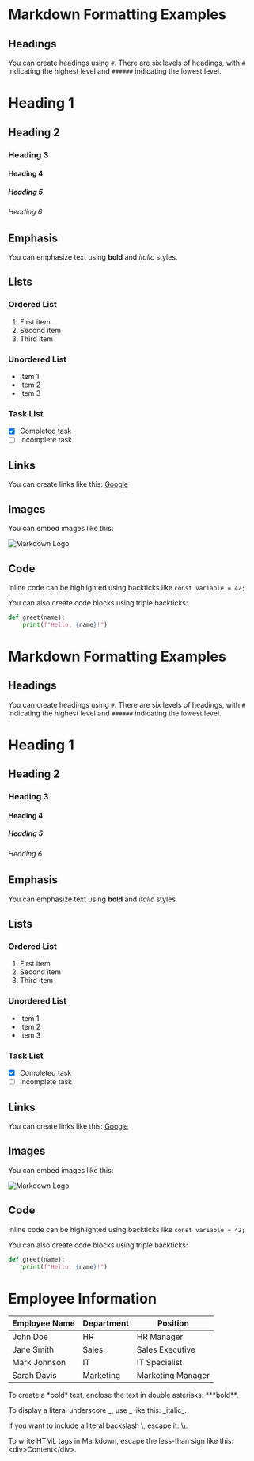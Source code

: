 # Markdown Formatting Examples

## Headings

You can create headings using `#`. There are six levels of headings, with `#` indicating the highest level and `######` indicating the lowest level.

# Heading 1
## Heading 2
### Heading 3
#### Heading 4
##### Heading 5
###### Heading 6

## Emphasis

You can emphasize text using **bold** and *italic* styles.

## Lists

### Ordered List

1. First item
2. Second item
3. Third item

### Unordered List

- Item 1
- Item 2
- Item 3

### Task List

- [x] Completed task
- [ ] Incomplete task

## Links

You can create links like this: [Google](https://www.google.com)

## Images

You can embed images like this:

![Markdown Logo](https://images.freeimages.com/image/previews/c07/wild-wolf-mandala-5689721.png)

## Code

Inline code can be highlighted using backticks like `const variable = 42;`

You can also create code blocks using triple backticks:

```python
def greet(name):
    print(f"Hello, {name}!")
```

# Markdown Formatting Examples

## Headings

You can create headings using `#`. There are six levels of headings, with `#` indicating the highest level and `######` indicating the lowest level.

# Heading 1
## Heading 2
### Heading 3
#### Heading 4
##### Heading 5
###### Heading 6

## Emphasis

You can emphasize text using **bold** and *italic* styles.

## Lists

### Ordered List

1. First item
2. Second item
3. Third item

### Unordered List

- Item 1
- Item 2
- Item 3

### Task List

- [x] Completed task
- [ ] Incomplete task

## Links

You can create links like this: [Google](https://www.google.com)

## Images

You can embed images like this:

![Markdown Logo](https://images.freeimages.com/image/previews/c07/wild-wolf-mandala-5689721.png)

## Code

Inline code can be highlighted using backticks like `const variable = 42;`

You can also create code blocks using triple backticks:

```python
def greet(name):
    print(f"Hello, {name}!")
```

# Employee Information

| Employee Name | Department | Position       |
| ------------- | ---------- | -------------- |
| John Doe      | HR         | HR Manager     |
| Jane Smith    | Sales      | Sales Executive|
| Mark Johnson  | IT         | IT Specialist  |
| Sarah Davis   | Marketing  | Marketing Manager|

To create a \*bold\* text, enclose the text in double asterisks: **\*bold\**.

To display a literal underscore \_, use \_ like this: \_italic\_.

If you want to include a literal backslash \\, escape it: \\\\. 

To write HTML tags in Markdown, escape the less-than sign like this: \<div\>Content\</div\>.

